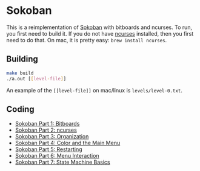 # Sokoban

This is a reimplementation of [Sokoban](https://en.wikipedia.org/wiki/Sokoban) with bitboards and ncurses. To run, you first need to build it. If you do not have [ncurses](https://invisible-island.net/ncurses/) installed, then you first need to do that. On mac, it is pretty easy: `brew install ncurses`.

## Building

```bash
make build
./a.out [[level-file]]
```

An example of the `[[level-file]]` on mac/linux is `levels/level-0.txt`.

## Coding

- [Sokoban Part 1: Bitboards](https://youtu.be/1qzPr5OpPOE?si=1ijM4O0X8vE1O1u7)
- [Sokoban Part 2: ncurses](https://youtu.be/PHkmcQtTuxU?si=LB8c5zvodZrtva98)
- [Sokoban Part 3: Organization](https://www.youtube.com/watch?v=ZO7vgxL8Zqo)
- [Sokoban Part 4: Color and the Main Menu](https://www.youtube.com/watch?v=42ZuLIajps8)
- [Sokoban Part 5: Restarting](https://www.youtube.com/watch?v=WjEhLT4OZLk)
- [Sokoban Part 6: Menu Interaction](https://www.youtube.com/watch?v=CMHkWGfSPqg)
- [Sokoban Part 7: State Machine Basics](https://www.youtube.com/watch?v=GkINdTax_Eg)